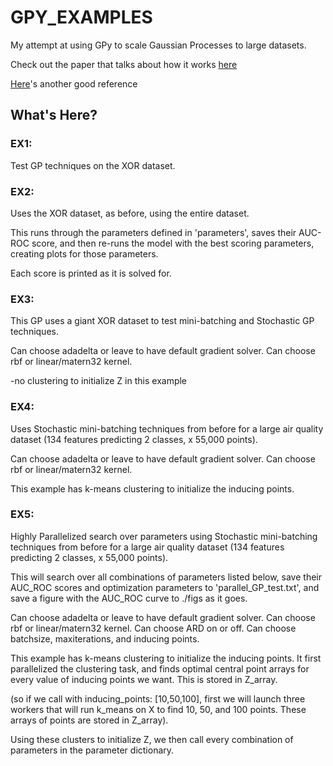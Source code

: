 # GPY_EXAMPLES

My attempt at using GPy to scale Gaussian Processes to large datasets.

Check out the paper that talks about how it works [here](http://jmlr.org/proceedings/papers/v38/hensman15.pdf)

[Here](http://www.auai.org/uai2013/prints/papers/244.pdf)'s another good reference

## What's Here?

### EX1:
Test GP techniques on the XOR dataset.

### EX2:
Uses the XOR dataset, as before, using the entire dataset.

This runs through the parameters defined in 'parameters', saves their AUC-ROC
score, and then re-runs the model with the best scoring parameters, creating
plots for those parameters.

Each score is printed as it is solved for.

### EX3:
This GP uses a giant XOR dataset to test mini-batching and Stochastic GP
techniques.

Can choose adadelta or leave to have default gradient solver.
Can choose rbf or linear/matern32 kernel.

-no clustering to initialize Z in this example

### EX4:
Uses Stochastic mini-batching techniques from before for a large air
quality dataset (134 features predicting 2 classes, x 55,000 points).

Can choose adadelta or leave to have default gradient solver.
Can choose rbf or linear/matern32 kernel.

This example has k-means clustering to initialize the inducing points.

### EX5:
Highly Parallelized search over parameters using Stochastic mini-batching
techniques from before for a large air quality dataset (134 features
predicting 2 classes, x 55,000 points).

This will search over all combinations of parameters listed below,
save their AUC_ROC scores and optimization parameters to 'parallel_GP_test.txt',
and save a figure with the AUC_ROC curve to ./figs as it goes.

Can choose adadelta or leave to have default gradient solver.
Can choose rbf or linear/matern32 kernel.
Can choose ARD on or off.
Can choose batchsize, maxiterations, and inducing points.

This example has k-means clustering to initialize the inducing points.  It first parallelized the
clustering task, and finds optimal central point arrays for every value of inducing points we want.
This is stored in Z_array.

(so if we call with inducing_points: [10,50,100], first we will launch
three workers that will run k_means on X to find 10, 50, and 100 points. These arrays of points are stored
in Z_array).

Using these clusters to initialize Z, we then call every combination of parameters in the parameter dictionary.


